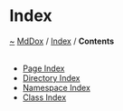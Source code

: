 <a id="index"></a>
<h1>Index</h1>
<a href="https://github.com/CharlesCarley/MdDox#~">~</a>
<a href="indexpage.md#mddox">MdDox</a>
<span class="inline-text">/</span>
<a href="index.md#index">Index</a>
<span class="inline-text">/</span>
<span class="bold-text"><b>Contents</b></span>
<br/>
<br/>
<ul>
<li><a href="page_index.md#page-index">Page Index</a>
</li>
<li><a href="directory_index.md#directory-index">Directory Index</a>
</li>
<li><a href="namespace_index.md#namespace-index">Namespace Index</a>
</li>
<li><a href="class_index.md#class-index">Class Index</a>
</li>
</ul>
</div>
</div>
</body>
</html>
